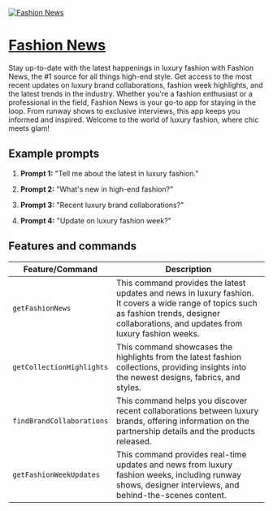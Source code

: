 [![Fashion News](https://files.oaiusercontent.com/file-i1iP4tw7kDwu9rKy6d486YIa?se=2123-10-17T02%3A15%3A30Z&sp=r&sv=2021-08-06&sr=b&rscc=max-age%3D31536000%2C%20immutable&rscd=attachment%3B%20filename%3D156a014d-a466-4a13-91c1-05ad77f89662.png&sig=MPoaH0L4TPb0NZGAnXqw72BA5dlRc4nM86UBEHyjC6I%3D)](https://chat.openai.com/g/g-YppedtzBf-fashion-news)

# [Fashion News](https://chat.openai.com/g/g-YppedtzBf-fashion-news)

Stay up-to-date with the latest happenings in luxury fashion with Fashion News, the #1 source for all things high-end style. Get access to the most recent updates on luxury brand collaborations, fashion week highlights, and the latest trends in the industry. Whether you're a fashion enthusiast or a professional in the field, Fashion News is your go-to app for staying in the loop. From runway shows to exclusive interviews, this app keeps you informed and inspired. Welcome to the world of luxury fashion, where chic meets glam!

## Example prompts

1. **Prompt 1:** "Tell me about the latest in luxury fashion."

2. **Prompt 2:** "What's new in high-end fashion?"

3. **Prompt 3:** "Recent luxury brand collaborations?"

4. **Prompt 4:** "Update on luxury fashion week?"


## Features and commands

| Feature/Command | Description |
| --- | --- |
| `getFashionNews` | This command provides the latest updates and news in luxury fashion. It covers a wide range of topics such as fashion trends, designer collaborations, and updates from luxury fashion weeks. |
| `getCollectionHighlights` | This command showcases the highlights from the latest fashion collections, providing insights into the newest designs, fabrics, and styles. |
| `findBrandCollaborations` | This command helps you discover recent collaborations between luxury brands, offering information on the partnership details and the products released. |
| `getFashionWeekUpdates` | This command provides real-time updates and news from luxury fashion weeks, including runway shows, designer interviews, and behind-the-scenes content. |